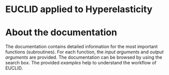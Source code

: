 # EUCLID applied to Hyperelasticity

# About the documentation
The documentation contains detailed information for the most important functions (subroutines).
For each function, the _input arguments_ and _output arguments_ are provided.
The documentation can be browsed by using the search box.
The provided _examples_ help to understand the workflow of EUCLID.

